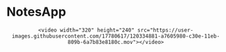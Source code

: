 # NotesApp



<div align="center">
  
    
    <video width="320" height="240" src="https://user-images.githubusercontent.com/17780617/120334881-a7605980-c30e-11eb-809b-6a7b83e8180c.mov"></video>
</div>

